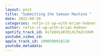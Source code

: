 ```yaml
---
layout: post
title: "Submitting the Samoan Machine "
date: 2022-09-28
categories: refin-it-up-with-brian-hebner
author: refin-it-up-with-brian-hebner
spotify_track_id: 6i7eQVLkKYDiXLTmZiVXUh
youtube_video_id: 
apple_track_id: 1000580918110
youtube_metadata: 
---
```

